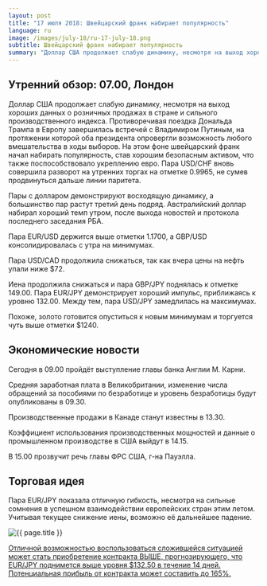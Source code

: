 ```yaml
---
layout: post
title: "17 июля 2018: Швейцарский франк набирает популярность"
language: ru
image: /images/july-18/ru-17-july-18.png
subtitle: Швейцарский франк набирает популярность
summary: "Доллар США продолжает слабую динамику, несмотря на выход хороших данных о розничных продажах в стране и сильного производственного индекса"
---
```

## Утренний обзор: 07.00, Лондон
 
Доллар США продолжает слабую динамику, несмотря на выход хороших данных о розничных продажах в стране и сильного производственного индекса. Противоречивая поездка Дональда Трампа в Европу завершилась встречей с Владимиром Путиным, на протяжении которой оба президента опровергли возможность любого вмешательства в ходы выборов. На этом фоне швейцарский франк начал набирать популярность, став хорошим безопасным активом, что также поспособствовало укреплению евро. Пара USD/CHF вновь совершила разворот на утренних торгах на отметке 0.9965, не сумев продвинуться дальше линии паритета.
 
Пары с долларом демонстрируют восходящую динамику, а большинство пар растут третий день подряд. Австралийский доллар набирал хороший темп утром, после выхода новостей и протокола последнего заседания РБА.
 
Пара EUR/USD держится выше отметки 1.1700, а GBP/USD консолидировалась с утра на минимумах.
 
Пара USD/CAD продолжила снижаться, так как вчера цены на нефть упали ниже $72.
 
Иена продолжила снижаться и пара GBP/JPY поднялась к отметке 149.00. Пара EUR/JPY демонстрирует хороший импульс, приближаясь к уровню 132.00. Между тем, пара USD/JPY замедлилась на максимумах.
 
Похоже, золото готовится опуститься к новым минимумам и торгуется чуть выше отметки $1240.
 
## Экономические новости

Сегодня в 09.00 пройдёт выступление главы банка Англии М. Карни.
 
Средняя заработная плата в Великобритании, изменение числа обращений за пособиями по безработице и уровень безработицы будут опубликованы в 09.30.
 
Производственные продажи в Канаде станут известны в 13.30.
 
Коэффициент использования производственных мощностей и данные о промышленном производстве в США выйдут в 14.15.
 
В 15.00 прозвучит речь главы ФРС США, г-на Пауэлла.
 
## Торговая идея

Пара EUR/JPY показала отличную гибкость, несмотря на сильные сомнения в успешном взаимодействии европейских стран этим летом. Учитывая текущее снижение иены, возможно её дальнейшее падение.

<img src="{{ site.url }}/images/july-18/ru-17-july-18.png" alt="{{ page.title }}"  title="{{ page.title }}">

<a href="%LINK%%?currency=USD&market=forex&underlying=frxEURJPY&formname=higherlower&duration_amount=14&duration_units=d&amount=10&amount_type=stake&expiry_type=duration&barrier=132.50" target="_blank">Отличной возможностью воспользоваться сложившейся ситуацией может стать приобретение контракта ВЫШЕ, прогнозирующего, что EUR/JPY поднимется выше уровня $132.50 в течение 14 дней. Потенциальная прибыль от контракта может составить до 165%.</a>
